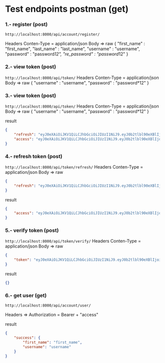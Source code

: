 # Test endpoints postman (get)

### 1.- register (post)
`http://localhost:8000/api/account/register/`

Headers Conten-Type = application/json
Body => raw
{
    "first_name" : "first_name",
    "last_name" : "last_name",
    "username" : "username",
    "password" : "password*12",
    "re_password" : "password*12"
}

### 2.- view token (post)
`http://localhost:8000/api/token/`
Headers Conten-Type = application/json
Body => raw
{
    "username" : "username",
    "password" : "password*12"
}

### 3.- view token (post)
`http://localhost:8000/api/token/`
Headers Conten-Type = application/json
Body => raw
{
    "username" : "username",
    "password" : "password*12"
}

result
```json
{
    "refresh": "eyJ0eXAiOiJKV1QiLCJhbGciOiJIUzI1NiJ9.eyJ0b2tlbl90eXBlIjoicmVmcmVzaCIsImV4cCI6MTY1MDM4NDYyMiwiaWF0IjoxNjUwMjk4MjIyLCJqdGkiOiI3Y2JkOWE2MWQ4Mzg0ZjRlOWEyYzZiMzdkNWU3YjgwZCIsInVzZXJfaWQiOjF9.Isq9K5XbK7owQLf-IIf0OqKpEyhpMQ2dMzra7t7ewGM",
    "access": "eyJ0eXAiOiJKV1QiLCJhbGciOiJIUzI1NiJ9.eyJ0b2tlbl90eXBlIjoiYWNjZXNzIiwiZXhwIjoxNjUwMjk4NTIyLCJpYXQiOjE2NTAyOTgyMjIsImp0aSI6IjQ0YzA5M2Q1NmQ5ZDRiN2ZiZTcyOWY1ZDlkZGZhOGRmIiwidXNlcl9pZCI6MX0.6opZts2WVP5VzkTDzBGgnIk5F58M1MN_EWbuTft5jhI"
}
```

### 4.- refresh token (post)
`http://localhost:8000/api/token/refresh/`
Headers Conten-Type = application/json
Body => raw
```json
{
    "refresh": "eyJ0eXAiOiJKV1QiLCJhbGciOiJIUzI1NiJ9.eyJ0b2tlbl90eXBlIjoicmVmcmVzaCIsImV4cCI6MTY1MDM4NDYyMiwiaWF0IjoxNjUwMjk4MjIyLCJqdGkiOiI3Y2JkOWE2MWQ4Mzg0ZjRlOWEyYzZiMzdkNWU3YjgwZCIsInVzZXJfaWQiOjF9.Isq9K5XbK7owQLf-IIf0OqKpEyhpMQ2dMzra7t7ewGM"
}
```
result
```json
{
    "access": "eyJ0eXAiOiJKV1QiLCJhbGciOiJIUzI1NiJ9.eyJ0b2tlbl90eXBlIjoiYWNjZXNzIiwiZXhwIjoxNjUwMjk4Njg1LCJpYXQiOjE2NTAyOTgyMjIsImp0aSI6IjQ3N2U2NDdlM2EzMTQ2NjliNjRkNTU4MzU3M2M0Yzg2IiwidXNlcl9pZCI6MX0.NNTIVnBhcIMcdG-DET3wV-voRIYXIktPSfWwrMYH-BM"
}
```


### 5.- verify token (post)
`http://localhost:8000/api/token/verify/`
Headers Conten-Type = application/json
Body => raw
```json
{
    "token": "eyJ0eXAiOiJKV1QiLCJhbGciOiJIUzI1NiJ9.eyJ0b2tlbl90eXBlIjoiYWNjZXNzIiwiZXhwIjoxNjUwMjk4Njg1LCJpYXQiOjE2NTAyOTgyMjIsImp0aSI6IjQ3N2U2NDdlM2EzMTQ2NjliNjRkNTU4MzU3M2M0Yzg2IiwidXNlcl9pZCI6MX0.NNTIVnBhcIMcdG-DET3wV-voRIYXIktPSfWwrMYH-BM"
}
```
result
```json
{}
```


### 6.- get user (get)
`http://localhost:8000/api/account/user/`

Headers => Authorization = Bearer + "access"

result
```json
{
    "success": {
        "first_name": "first_name",
        "username": "username"
    }
}
```